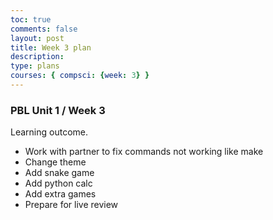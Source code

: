 ```yaml
---
toc: true
comments: false
layout: post
title: Week 3 plan 
description: 
type: plans
courses: { compsci: {week: 3} }
---
```


### PBL Unit 1 / Week 3
Learning outcome. 
- Work with partner to fix commands not working like make
- Change theme
- Add snake game
- Add python calc
- Add extra games
- Prepare for live review
